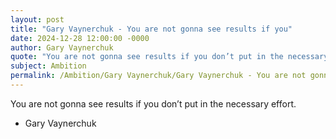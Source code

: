 ```yaml
---
layout: post
title: "Gary Vaynerchuk - You are not gonna see results if you"
date: 2024-12-28 12:00:00 -0000
author: Gary Vaynerchuk
quote: "You are not gonna see results if you don’t put in the necessary effort."
subject: Ambition
permalink: /Ambition/Gary Vaynerchuk/Gary Vaynerchuk - You are not gonna see results if you
---
```


You are not gonna see results if you don’t put in the necessary effort.

- Gary Vaynerchuk
